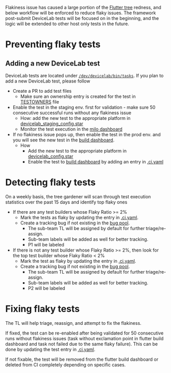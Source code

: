 Flakiness issue has caused a large portion of the [Flutter tree](https://flutter-dashboard.appspot.com/#/build) redness, and below workflow will be enforced to reduce flaky issues. The framework post-submit DeviceLab tests will be focused on in the beginning, and the logic will be extended to other host only tests in the future.

# Preventing flaky tests
## Adding a new DeviceLab test
DeviceLab tests are located under [`/dev/devicelab/bin/tasks`](https://github.com/flutter/flutter/tree/master/dev/devicelab/bin/tasks). If you plan to add a new DeviceLab test, please follow
* Create a PR to add test files
  * Make sure an ownership entry is created for the test in [TESTOWNERS](https://github.com/flutter/flutter/blob/master/TESTOWNERS) file
* Enable the test in the staging env. first for validation - make sure 50 consecutive successful runs without any flakiness issue
  * How: add the new test to the appropriate platform in [devicelab_staging_config.star](https://github.com/flutter/infra/blob/master/config/devicelab_staging_config.star)
  * Monitor the test execution in the [milo dashboard](https://ci.chromium.org/p/flutter/g/devicelab_staging/console)
* If no flakiness issue pops up, then enable the test in the prod env. and you will see the new test in the [build dashboard](https://flutter-dashboard.appspot.com/#/build).
  * How
    * Add the new test to the appropriate platform in [devicelab_config.star](https://github.com/flutter/infra/blob/master/config/devicelab_config.star)
    * Enable the test to [build dashboard](https://flutter-dashboard.appspot.com/#/build) by adding an entry in [.ci.yaml](https://github.com/flutter/flutter/blob/master/.ci.yaml)


# Detecting flaky tests
On a weekly basis, the tree gardener will scan through test execution statistics over the past 15 days and identify top flaky ones
* If there are any test builders whose Flaky Ratio >= 2%
  * Mark the tests as flaky by updating the entry in [.ci.yaml](https://github.com/flutter/flutter/blob/master/.ci.yaml).
  * Create a tracking bug if not existing in the [bug pool](https://github.com/flutter/flutter/issues?q=is%3Aopen+is%3Aissue+project%3Aflutter%2Fflutter%2F189+label%3A%22team%3A+flakes%22).
    * The sub-team TL will be assigned by default for further triage/re-assign.
    * Sub-team labels will be added as well for better tracking.
    * P1 will be labeled
* If there is not any test builder whose Flaky Ratio >= 2%, then look for the top test builder whose Flaky Ratio < 2%
  * Mark the test as flaky by updating the entry in [.ci.yaml](https://github.com/flutter/flutter/blob/master/.ci.yaml).
  * Create a tracking bug if not existing in the [bug pool](https://github.com/flutter/flutter/issues?q=is%3Aopen+is%3Aissue+project%3Aflutter%2Fflutter%2F189+label%3A%22team%3A+flakes%22).
    * The sub-team TL will be assigned by default for further triage/re-assign.
    * Sub-team labels will be added as well for better tracking.
    * P2 will be labeled
# Fixing flaky tests
The TL will help triage, reassign, and attempt to fix the flakiness.

If fixed, the test can be re-enabled after being validated for 50 consecutive runs without flakiness issues (task without exclamation point in flutter build dashboard and task not failed due to the same flaky failure). This can be done by updating the test entry in [.ci.yaml](https://github.com/flutter/flutter/blob/master/.ci.yaml).

If not fixable, the test will be removed from the flutter build dashboard or deleted from CI completely depending on specific cases.